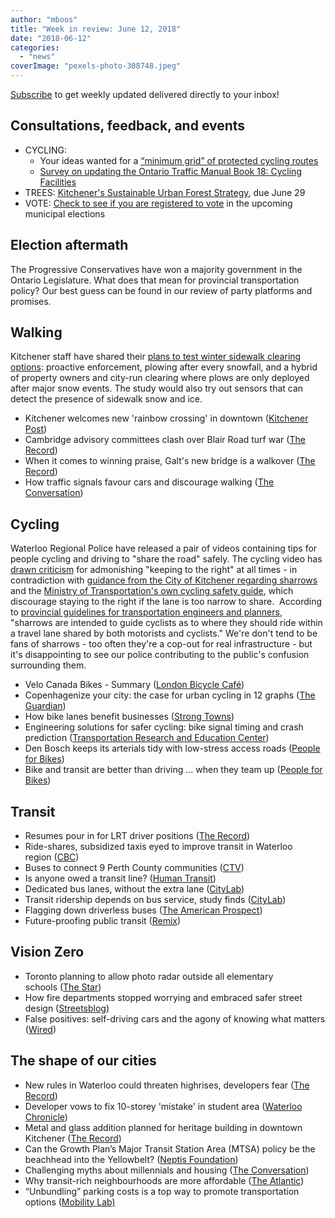 ```yaml
---
author: "mboos"
title: "Week in review: June 12, 2018"
date: "2018-06-12"
categories: 
  - "news"
coverImage: "pexels-photo-308748.jpeg"
---
```


[Subscribe](https://eepurl.com/4Mtkf) to get weekly updated delivered directly to your inbox!

## Consultations, feedback, and events

- CYCLING:
    - Your ideas wanted for a [“minimum grid” of protected cycling routes](https://mboos.github.io/bikeways4everybody/)
    - [Survey on updating the Ontario Traffic Manual Book 18: Cycling Facilities](https://www.surveymonkey.com/r/2018OBSOTC)
- TREES: [Kitchener's Sustainable Urban Forest Strategy](https://www.kitchener.ca/en/city-services/engage-kitchener.aspx?pd_url=https%3A%2F%2Fwww.opentownhall.com%2Fportals%2F275%2Fforum_home#peak_democracy), due June 29
- VOTE: [Check to see if you are registered to vote](https://www.voterlookup.ca/home.aspx) in the upcoming municipal elections

## Election aftermath

The Progressive Conservatives have won a majority government in the Ontario Legislature. What does that mean for provincial transportation policy? Our best guess can be found in our review of party platforms and promises.

## Walking

Kitchener staff have shared their [plans to test winter sidewalk clearing options](https://www.therecord.com/news-story/8665318-sidewalk-snow-clearing-test-would-cost-kitchener-760-000/): proactive enforcement, plowing after every snowfall, and a hybrid of property owners and city-run clearing where plows are only deployed after major snow events. The study would also try out sensors that can detect the presence of sidewalk snow and ice.

- Kitchener welcomes new 'rainbow crossing' in downtown ([Kitchener Post](https://www.kitchenerpost.ca/news-story/8638011-kitchener-welcomes-new-rainbow-crossing-in-downtown/#.Ww2u3dM9y_0.twitter))
- Cambridge advisory committees clash over Blair Road turf war ([The Record](https://www.therecord.com/news-story/8654914-cambridge-advisory-committees-clash-over-blair-road-turf-war/))
- When it comes to winning praise, Galt's new bridge is a walkover ([The Record](https://www.therecord.com/news-story/8633015-when-it-comes-to-winning-praise-galt-s-new-bridge-is-a-walkover/))
- How traffic signals favour cars and discourage walking ([The Conversation](https://theconversation.com/how-traffic-signals-favour-cars-and-discourage-walking-92675))

## Cycling

Waterloo Regional Police have released a pair of videos containing tips for people cycling and driving to "share the road" safely. The cycling video has [drawn criticism](https://kitchener.ctvnews.ca/cycling-safety-video-created-by-police-draws-criticism-1.3969115) for admonishing "keeping to the right" at all times - in contradiction with [guidance from the City of Kitchener regarding sharrows](https://www.kitchener.ca/en/getting-around/downtown-sharrow-network.aspx#) and the [Ministry of Transportation's own cycling safety guide](https://www.mto.gov.on.ca/english/safety/pdfs/cycling-skills.pdf#page=18), which discourage staying to the right if the lane is too narrow to share.  According to [provincial guidelines for transportation engineers and planners](https://www.raqsb.mto.gov.on.ca/techpubs/eps.nsf/0/825810eb3ddd203385257d4a0063d934/$FILE/Ontario%20Traffic%20Manual%20-%20Book%2018.pdf#page=215), "sharrows are intended to guide cyclists as to where they should ride within a travel lane shared by both motorists and cyclists." We're don't tend to be fans of sharrows - too often they're a cop-out for real infrastructure - but it's disappointing to see our police contributing to the public's confusion surrounding them.

- Velo Canada Bikes - Summary ([London Bicycle Café](https://www.londonbicyclecafe.com/news/2018/5/30/velo-canada-bikes-summary))
- Copenhagenize your city: the case for urban cycling in 12 graphs ([The Guardian](https://www.theguardian.com/cities/gallery/2018/jun/11/copenhagenize-case-urban-cycling-graphs))
- How bike lanes benefit businesses ([Strong Towns](https://www.strongtowns.org/journal/2018/5/31/how-bike-lanes-benefit-businesses))
- Engineering solutions for safer cycling: bike signal timing and crash prediction ([Transportation Research and Education Center](https://trec.pdx.edu/news/engineering-solutions-safer-cycling-bike-signal-timing-and-crash-prediction))
- Den Bosch keeps its arterials tidy with low-stress access roads ([People for Bikes](https://peopleforbikes.org/blog/den-bosch-keeps-arterials-tidy-low-stress-access-roads/))
- Bike and transit are better than driving ... when they team up ([People for Bikes](https://peopleforbikes.org/blog/why-bike-and-transit-can-compete-with-driving-only-by-teaming-up-in-one-chart/))

## Transit

- Resumes pour in for LRT driver positions ([The Record](https://www.therecord.com/news-story/8640805-resumes-pour-in-for-lrt-driver-positons/))
- Ride-shares, subsidized taxis eyed to improve transit in Waterloo region ([CBC](https://www.cbc.ca/news/canada/kitchener-waterloo/alternative-transportation-grt-waterloo-region-areas-1.4682104?cmp=rss))
- Buses to connect 9 Perth County communities ([CTV](https://kitchener.ctvnews.ca/buses-to-connect-9-perth-county-communities-1.3948514))
- Is anyone owed a transit line? ([Human Transit](https://humantransit.org/2018/05/is-anyone-owed-a-transit-line.html))
- Dedicated bus lanes, without the extra lane ([CityLab](https://www.citylab.com/transportation/2018/05/dedicated-bus-lanes-without-the-extra-lane/561509/))
- Transit ridership depends on bus service, study finds ([CityLab](https://www.citylab.com/transportation/2018/06/more-routes-more-riders/561806/))
- Flagging down driverless buses ([The American Prospect](https://prospect.org/article/flagging-down-driverless-buses))
- Future-proofing public transit ([Remix](https://blog.remix.com/webinar-recap-futureproofing-public-transit-b8f54f5a1775))

## Vision Zero

- Toronto planning to allow photo radar outside all elementary schools ([The Star](https://www.thestar.com/news/city_hall/2018/06/05/toronto-planning-to-allow-photo-radar-outside-all-elementary-schools.html))
- How fire departments stopped worrying and embraced safer street design ([Streetsblog](https://usa.streetsblog.org/2018/05/29/how-fire-departments-stopped-worrying-and-embraced-safer-street-design/))
- False positives: self-driving cars and the agony of knowing what matters ([Wired](https://www.wired.com/story/self-driving-cars-uber-crash-false-positive-negative/))

## The shape of our cities

- New rules in Waterloo could threaten highrises, developers fear ([The Record](https://www.therecord.com/news-story/8650553-new-rules-in-waterloo-could-threaten-highrises-developers-fear/))
- Developer vows to fix 10-storey 'mistake' in student area ([Waterloo Chronicle](https://www.kitchenerpost.ca/news-story/8636695-developer-vows-to-fix-10-storey-mistake-in-student-area/))
- Metal and glass addition planned for heritage building in downtown Kitchener ([The Record](https://www.therecord.com/news-story/8650342-metal-and-glass-addition-planned-for-heritage-building-in-downtown-kitchener/))
- Can the Growth Plan’s Major Transit Station Area (MTSA) policy be the beachhead into the Yellowbelt? ([Neptis Foundation](https://www.neptis.org/latest/news/can-growth-plans-major-transit-station-area-mtsa-policy-be-beachhead-yellowbelt))
- Challenging myths about millennials and housing ([The Conversation](https://theconversation.com/challenging-the-myths-about-millennials-and-housing-97238))
- Why transit-rich neighbourhoods are more affordable ([The Atlantic](https://www.citylab.com/transportation/2018/05/yes-transit-rich-neighborhoods-are-more-affordable/561332/))
- “Unbundling” parking costs is a top way to promote transportation options ([Mobility Lab)](https://mobilitylab.org/2018/05/31/unbundling-parking-costs-is-a-top-way-to-promote-transportation-options/)
